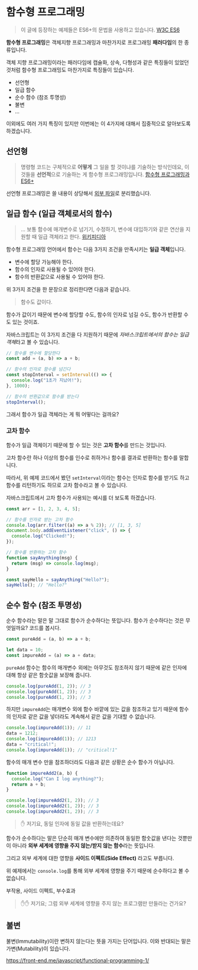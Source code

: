 # 함수형 프로그래밍

> 이 글에 등장하는 예제들은 ES6+의 문법을 사용하고 있습니다. [W3C ES6](https://www.w3schools.com/js/js_es6.asp)

**함수형 프로그래밍**은 객체지향 프로그래밍과 마찬가지로 프로그래밍 **패러다임**의 한 종류입니다.

객체 지향 프로그래밍이라는 패러다임에 캡슐화, 상속, 다형성과 같은 특징들이 있었던 것처럼 함수형 프로그래밍도 마찬가지로 특징들이 있습니다.

- 선언형
- 일급 함수
- 순수 함수 (참조 투명성)
- 불변
- ...

이외에도 여러 가지 특징이 있지만 이번에는 이 4가지에 대해서 집중적으로 알아보도록 하겠습니다.

## 선언형

> 명령형 코드는 구체적으로 **어떻게** 그 일을 할 것이냐를 기술하는 방식인데요, 이것들을 **선언적**으로 기술하는 게 함수형 프로그래밍입니다. [함수형 프로그래밍과 ES6+](https://youtu.be/4sO0aWTd3yc)

선언형 프로그래밍은 쓸 내용이 상당해서 [외부 파일](Declarative.md)로 분리했습니다.

## 일급 함수 (일급 객체로서의 함수)

> ... 보통 함수에 매개변수로 넘기기, 수정하기, 변수에 대입하기와 같은 연산을 지원할 때 일급 객체라고 한다. [위키피디아](https://ko.wikipedia.org/wiki/%EC%9D%BC%EA%B8%89_%EA%B0%9D%EC%B2%B4)

함수형 프로그래밍 언어에서 함수는 다음 3가지 조건을 만족시키는 **일급 객체**입니다.

- 변수에 할당 가능해야 한다.
- 함수의 인자로 사용될 수 있어야 한다.
- 함수의 반환값으로 사용될 수 있어야 한다.

위 3가지 조건을 한 문장으로 정리한다면 다음과 같습니다.

> 함수도 값이다.

함수가 값이기 때문에 변수에 할당할 수도, 함수의 인자로 넘길 수도, 함수가 반환할 수도 있는 것이죠.

자바스크립트는 이 3가지 조건을 다 지원하기 때문에 *자바스크립트에서의 함수는 일급 객체*라고 볼 수 있습니다.

```js
// 함수를 변수에 할당한다
const add = (a, b) => a + b;

// 함수의 인자로 함수를 넘긴다
const stopInterval = setInterval(() => {
  console.log("1초가 지났어!");
}, 1000);

// 함수의 반환값으로 함수를 받는다
stopInterval();
```

그래서 함수가 일급 객체라는 게 뭐 어떻다는 걸까요?

### 고차 함수

함수가 일급 객체이기 때문에 할 수 있는 것은 **고차 함수**를 만드는 것입니다.

고차 함수란 하나 이상의 함수를 인수로 취하거나 함수를 결과로 반환하는 함수를 말합니다.

따라서, 위 예제 코드에서 봤던 `setInterval`이라는 함수는 인자로 함수를 받기도 하고 함수를 리턴하기도 하므로 고차 함수라고 볼 수 있습니다.

자바스크립트에서 고차 함수가 사용되는 예시를 더 보도록 하겠습니다.

```js
const arr = [1, 2, 3, 4, 5];

// 함수를 인자로 받는 고차 함수
console.log(arr.filter((a) => a % 2)); // [1, 3, 5]
document.body.addEventListener("click", () => {
  console.log("Clicked!");
});

// 함수를 반환하는 고차 함수
function sayAnything(msg) {
  return (msg) => console.log(msg);
}

const sayHello = sayAnything("Hello?");
sayHello(); // "Hello?"
```

## 순수 함수 (참조 투명성)

순수 함수라는 말은 말 그대로 함수가 순수하다는 뜻입니다. 함수가 순수하다는 것은 무엇일까요? 코드를 봅시다.

```js
const pureAdd = (a, b) => a + b;

let data = 10;
const impureAdd = (a) => a + data;
```

`pureAdd` 함수는 함수의 매개변수 외에는 아무것도 참조하지 않기 때문에 같은 인자에 대해 항상 같은 함숫값을 보장해 줍니다.

```js
console.log(pureAdd(1, 2)); // 3
console.log(pureAdd(1, 2)); // 3
console.log(pureAdd(1, 2)); // 3
```

하지만 `impureAdd`는 매개변수 외에 함수 바깥에 있는 값을 참조하고 있기 때문에 함수의 인자로 같은 값을 넣더라도 계속해서 같은 값을 기대할 수 없습니다.

```js
console.log(impureAdd(1)); // 11
data = 1212;
console.log(impureAdd(1)); // 1213
data = "critical!";
console.log(impureAdd(1)); // "critical!1"
```

함수의 매개 변수 만을 참조하더라도 다음과 같은 상황은 순수 함수가 아닙니다.

```js
function impureAdd2(a, b) {
  console.log("Can I log anything?");
  return a + b;
}

console.log(impureAdd2(1, 2)); // 3
console.log(impureAdd2(1, 2)); // 3
console.log(impureAdd2(1, 2)); // 3
```

> ✋ 저기요, 동일 인자에 동일 값을 반환하는데요?

함수가 순수하다는 말은 단순히 매개 변수에만 의존하여 동일한 함숫값을 낸다는 것뿐만이 아니라 **외부 세계에 영향을 주지 않는/받지 않는 함수**라는 뜻입니다.

그리고 외부 세계에 대한 영향을 **사이드 이펙트(Side Effect)** 라고도 부릅니다.

위 예제에서는 `console.log`를 통해 외부 세계에 영향을 주기 때문에 순수하다고 볼 수 없습니다.

부작용, 사이드 이펙트, 부수효과

> ✋✋ 저기요; 그럼 외부 세계에 영향을 주지 않는 프로그램만 만들라는 건가요?

## 불변

불변(Immutability)이란 변하지 않는다는 뜻을 가지는 단어입니다. 이와 반대되는 말은 가변(Mutability)이 있습니다.

https://front-end.me/javascript/functional-programming-1/
